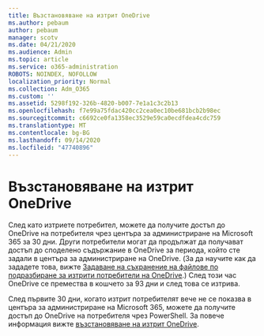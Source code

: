 ```yaml
---
title: Възстановяване на изтрит OneDrive
ms.author: pebaum
author: pebaum
manager: scotv
ms.date: 04/21/2020
ms.audience: Admin
ms.topic: article
ms.service: o365-administration
ROBOTS: NOINDEX, NOFOLLOW
localization_priority: Normal
ms.collection: Adm_O365
ms.custom: ''
ms.assetid: 5298f192-326b-4820-b007-7e1a1c3c2b13
ms.openlocfilehash: f7e99a75fdac420cc2cea0ec10be681bcb2b98ec
ms.sourcegitcommit: c6692ce0fa1358ec3529e59ca0ecdfdea4cdc759
ms.translationtype: MT
ms.contentlocale: bg-BG
ms.lasthandoff: 09/14/2020
ms.locfileid: "47740896"
---
```

# <a name="restore-a-deleted-onedrive"></a>Възстановяване на изтрит OneDrive

След като изтриете потребител, можете да получите достъп до OneDrive на потребителя чрез центъра за администриране на Microsoft 365 за 30 дни. Други потребители могат да продължат да получават достъп до споделено съдържание в OneDrive за периода, който сте задали в центъра за администриране на OneDrive. (За да научите как да зададете това, вижте [Задаване на съхранение на файлове по подразбиране за изтрити потребители на OneDrive](https://go.microsoft.com/fwlink/?linkid=874267).) След този час OneDrive се премества в кошчето за 93 дни и след това се изтрива.
  
След първите 30 дни, когато изтрит потребителят вече не се показва в центъра за администриране на Microsoft 365, можете да получите достъп до OneDrive на потребителя чрез PowerShell. За повече информация вижте [възстановяване на изтрит OneDrive](https://go.microsoft.com/fwlink/?linkid=874269).
  

